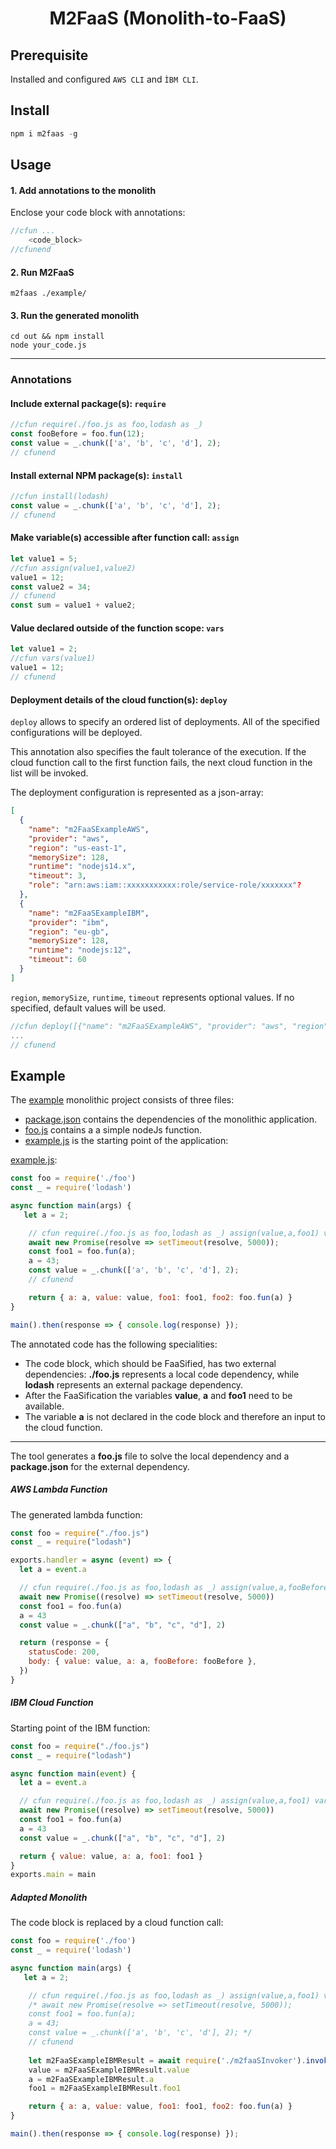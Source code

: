 <h1 align="center">M2FaaS (Monolith-to-FaaS)</h1>

## Prerequisite

Installed and configured ``AWS CLI`` and ``ÌBM CLI``.

## Install

````js
npm i m2faas -g
````
      
## Usage

#### 1. Add annotations to the monolith

Enclose your code block with annotations:

````js
//cfun ...
    <code_block>
//cfunend
````

#### 2. Run M2FaaS


````
m2faas ./example/
````

#### 3. Run the generated monolith

````
cd out && npm install
node your_code.js
````

------------------

### Annotations

#### Include external package(s): `require`

````js
//cfun require(./foo.js as foo,lodash as _)
const fooBefore = foo.fun(12);
const value = _.chunk(['a', 'b', 'c', 'd'], 2);
// cfunend
````

#### Install external NPM package(s): `install`

````js
//cfun install(lodash)
const value = _.chunk(['a', 'b', 'c', 'd'], 2);
// cfunend
````

#### Make variable(s) accessible after function call: `assign`

````js
let value1 = 5;
//cfun assign(value1,value2)
value1 = 12;
const value2 = 34;
// cfunend
const sum = value1 + value2;
````

#### Value declared outside of the function scope: `vars`

````js
let value1 = 2;
//cfun vars(value1)
value1 = 12;
// cfunend
````

#### Deployment details of the cloud function(s): `deploy`

`deploy` allows to specify an ordered list of deployments. All of the specified configurations will be deployed. 

This annotation also specifies the fault tolerance of the execution. If the cloud function call to the first function fails, the next cloud function in the list will be invoked.

The deployment configuration is represented as a json-array:

````json
[
  {
    "name": "m2FaaSExampleAWS",                       
    "provider": "aws",                                
    "region": "us-east-1",                           
    "memorySize": 128,                           
    "runtime": "nodejs14.x",                        
    "timeout": 3,                                   
    "role": "arn:aws:iam::xxxxxxxxxxx:role/service-role/xxxxxxx"? 
  },
  {
    "name": "m2FaaSExampleIBM",                       
    "provider": "ibm",                                
    "region": "eu-gb",
    "memorySize": 128,
    "runtime": "nodejs:12", 
    "timeout": 60
  }
]
````

``region``, ``memorySize``, ``runtime``, ``timeout`` represents optional values. If no specified, default values will be used.

````js
//cfun deploy([{"name": "m2FaaSExampleAWS", "provider": "aws", "region": "us-east-1", "memorySize": 128, "runtime": "nodejs14.x", "timeout": 3, "role": "arn:aws:iam::170392512081:role/service-role/getFlight-role-n1g2o34s"},{"name": "m2FaaSExampleIBM", "provider": "ibm", "region": "eu-gb", "memorySize": 128, "runtime": "nodejs:12", "timeout": 60 }])
...
// cfunend
````

## Example

The [example](example) monolithic project consists of three files:

- [package.json](example/package.json) contains the dependencies of the monolithic application.
- [foo.js](example/foo.js) contains a a simple nodeJs function.
- [example.js](example/example.js) is the starting point of the application:


[example.js](example/example.js):
````js
const foo = require('./foo')
const _ = require('lodash')

async function main(args) {
   let a = 2;

    // cfun require(./foo.js as foo,lodash as _) assign(value,a,foo1) vars(a) install(lodash) deploy([{"name": "m2FaaSExampleAWS", "provider": "aws", "region": "us-east-1", "memorySize": 128, "runtime": "nodejs14.x", "timeout": 3, "role": "arn:aws:iam::170392512081:role/service-role/getFlight-role-n1g2o34s"},{"name": "m2FaaSExampleIBM", "provider": "ibm", "region": "eu-gb", "memorySize": 128, "runtime": "nodejs:12", "timeout": 60 }])
    await new Promise(resolve => setTimeout(resolve, 5000));
    const foo1 = foo.fun(a);
    a = 43;
    const value = _.chunk(['a', 'b', 'c', 'd'], 2);
    // cfunend

    return { a: a, value: value, foo1: foo1, foo2: foo.fun(a) }
}

main().then(response => { console.log(response) });
````

The annotated code has the following specialities:

- The code block, which should be FaaSified, has two external dependencies: **./foo.js** represents a local code dependency, while **lodash** represents an external package dependency. 
- After the FaaSification the variables **value**, **a** and **foo1** need to be available.
- The variable **a** is not declared in the code block and therefore an input to the cloud function.

----------

The tool generates a **foo.js** file to solve the local dependency and a **package.json** for the external dependency. 

##### AWS Lambda Function

The generated lambda function:

```js
const foo = require("./foo.js")
const _ = require("lodash")

exports.handler = async (event) => {
  let a = event.a

  // cfun require(./foo.js as foo,lodash as _) assign(value,a,fooBefore) vars(a) install(lodash) deploy([{"name": "m2FaaSExampleAWS", "provider": "aws", "region": "us-east-1", "memorySize": 128, "runtime": "nodejs14.x", "timeout": 3, "role": "arn:aws:iam::170392512081:role/service-role/getFlight-role-n1g2o34s"},{"name": "m2FaaSExampleIBM", "provider": "ibm", "region": "eu-gb", "memorySize": 128, "runtime": "nodejs:12", "timeout": 60 }])
  await new Promise((resolve) => setTimeout(resolve, 5000))
  const foo1 = foo.fun(a)
  a = 43
  const value = _.chunk(["a", "b", "c", "d"], 2)

  return (response = {
    statusCode: 200,
    body: { value: value, a: a, fooBefore: fooBefore },
  })
}

```

##### IBM Cloud Function

Starting point of the IBM function:

```js
const foo = require("./foo.js")
const _ = require("lodash")

async function main(event) {
  let a = event.a

  // cfun require(./foo.js as foo,lodash as _) assign(value,a,foo1) vars(a) install(lodash) deploy([{"name": "m2FaaSExampleAWS", "provider": "aws", "region": "us-east-1", "memorySize": 128, "runtime": "nodejs14.x", "timeout": 3, "role": "arn:aws:iam::170392512081:role/service-role/getFlight-role-n1g2o34s"},{"name": "m2FaaSExampleIBM", "provider": "ibm", "region": "eu-gb", "memorySize": 128, "runtime": "nodejs:12", "timeout": 60 }])
  await new Promise((resolve) => setTimeout(resolve, 5000))
  const foo1 = foo.fun(a)
  a = 43
  const value = _.chunk(["a", "b", "c", "d"], 2)

  return { value: value, a: a, foo1: foo1 }
}
exports.main = main
```

##### Adapted Monolith

The code block is replaced by a cloud function call:

```js
const foo = require('./foo')
const _ = require('lodash')

async function main(args) {
   let a = 2;

    // cfun require(./foo.js as foo,lodash as _) assign(value,a,foo1) vars(a) install(lodash) deploy([{"name": "m2FaaSExampleAWS", "provider": "aws", "region": "us-east-1", "memorySize": 128, "runtime": "nodejs14.x", "timeout": 3, "role": "arn:aws:iam::170392512081:role/service-role/getFlight-role-n1g2o34s"},{"name": "m2FaaSExampleIBM", "provider": "ibm", "region": "eu-gb", "memorySize": 128, "runtime": "nodejs:12", "timeout": 60 }])
    /* await new Promise(resolve => setTimeout(resolve, 5000));
    const foo1 = foo.fun(a);
    a = 43;
    const value = _.chunk(['a', 'b', 'c', 'd'], 2); */
    // cfunend
    
    let m2FaaSExampleIBMResult = await require('./m2faaSInvoker').invoke({ a: a,  }, [{"name":"m2FaaSExampleAWS","provider":"aws","region":"us-east-1"},{"name":"m2FaaSExampleIBM","provider":"ibm","region":"eu-gb"}]);
    value = m2FaaSExampleIBMResult.value
    a = m2FaaSExampleIBMResult.a
    foo1 = m2FaaSExampleIBMResult.foo1

    return { a: a, value: value, foo1: foo1, foo2: foo.fun(a) }
}

main().then(response => { console.log(response) });

```
